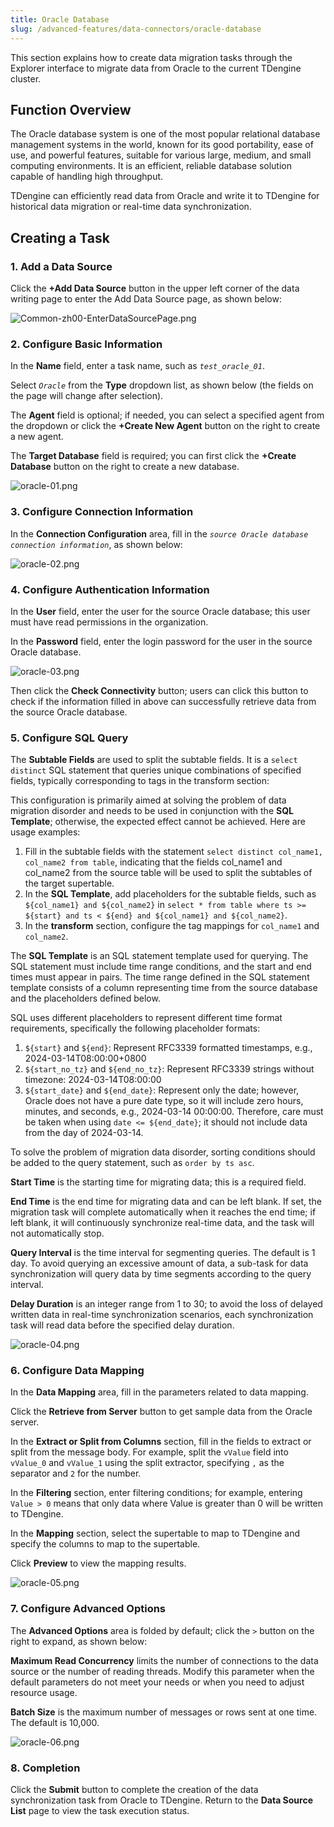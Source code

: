 ```yaml
---
title: Oracle Database
slug: /advanced-features/data-connectors/oracle-database
---
```


This section explains how to create data migration tasks through the Explorer interface to migrate data from Oracle to the current TDengine cluster.

## Function Overview

The Oracle database system is one of the most popular relational database management systems in the world, known for its good portability, ease of use, and powerful features, suitable for various large, medium, and small computing environments. It is an efficient, reliable database solution capable of handling high throughput.

TDengine can efficiently read data from Oracle and write it to TDengine for historical data migration or real-time data synchronization.

## Creating a Task

### 1. Add a Data Source

Click the **+Add Data Source** button in the upper left corner of the data writing page to enter the Add Data Source page, as shown below:

![Common-zh00-EnterDataSourcePage.png](../../assets/oracle-database-01.png)

### 2. Configure Basic Information

In the **Name** field, enter a task name, such as *`test_oracle_01`*.

Select *`Oracle`* from the **Type** dropdown list, as shown below (the fields on the page will change after selection).

The **Agent** field is optional; if needed, you can select a specified agent from the dropdown or click the **+Create New Agent** button on the right to create a new agent.

The **Target Database** field is required; you can first click the **+Create Database** button on the right to create a new database.

![oracle-01.png](../../assets/oracle-database-02.png)

### 3. Configure Connection Information

In the **Connection Configuration** area, fill in the *`source Oracle database connection information`*, as shown below:

![oracle-02.png](../../assets/oracle-database-03.png)

### 4. Configure Authentication Information

In the **User** field, enter the user for the source Oracle database; this user must have read permissions in the organization.

In the **Password** field, enter the login password for the user in the source Oracle database.

![ oracle-03.png](../../assets/oracle-database-04.png)

Then click the **Check Connectivity** button; users can click this button to check if the information filled in above can successfully retrieve data from the source Oracle database.

### 5. Configure SQL Query

The **Subtable Fields** are used to split the subtable fields. It is a `select distinct` SQL statement that queries unique combinations of specified fields, typically corresponding to tags in the transform section:

This configuration is primarily aimed at solving the problem of data migration disorder and needs to be used in conjunction with the **SQL Template**; otherwise, the expected effect cannot be achieved. Here are usage examples:

1. Fill in the subtable fields with the statement `select distinct col_name1, col_name2 from table`, indicating that the fields col_name1 and col_name2 from the source table will be used to split the subtables of the target supertable.
2. In the **SQL Template**, add placeholders for the subtable fields, such as `${col_name1} and ${col_name2}` in `select * from table where ts >= ${start} and ts < ${end} and ${col_name1} and ${col_name2}`.
3. In the **transform** section, configure the tag mappings for `col_name1` and `col_name2`.

The **SQL Template** is an SQL statement template used for querying. The SQL statement must include time range conditions, and the start and end times must appear in pairs. The time range defined in the SQL statement template consists of a column representing time from the source database and the placeholders defined below.

SQL uses different placeholders to represent different time format requirements, specifically the following placeholder formats:

1. `${start}` and `${end}`: Represent RFC3339 formatted timestamps, e.g., 2024-03-14T08:00:00+0800
2. `${start_no_tz}` and `${end_no_tz}`: Represent RFC3339 strings without timezone: 2024-03-14T08:00:00
3. `${start_date}` and `${end_date}`: Represent only the date; however, Oracle does not have a pure date type, so it will include zero hours, minutes, and seconds, e.g., 2024-03-14 00:00:00. Therefore, care must be taken when using `date <= ${end_date}`; it should not include data from the day of 2024-03-14.

To solve the problem of migration data disorder, sorting conditions should be added to the query statement, such as `order by ts asc`.

**Start Time** is the starting time for migrating data; this is a required field.

**End Time** is the end time for migrating data and can be left blank. If set, the migration task will complete automatically when it reaches the end time; if left blank, it will continuously synchronize real-time data, and the task will not automatically stop.

**Query Interval** is the time interval for segmenting queries. The default is 1 day. To avoid querying an excessive amount of data, a sub-task for data synchronization will query data by time segments according to the query interval.

**Delay Duration** is an integer range from 1 to 30; to avoid the loss of delayed written data in real-time synchronization scenarios, each synchronization task will read data before the specified delay duration.

![ oracle-04.png](../../assets/oracle-database-05.png)

### 6. Configure Data Mapping

In the **Data Mapping** area, fill in the parameters related to data mapping.

Click the **Retrieve from Server** button to get sample data from the Oracle server.

In the **Extract or Split from Columns** section, fill in the fields to extract or split from the message body. For example, split the `vValue` field into `vValue_0` and `vValue_1` using the split extractor, specifying `,` as the separator and `2` for the number.

In the **Filtering** section, enter filtering conditions; for example, entering `Value > 0` means that only data where Value is greater than 0 will be written to TDengine.

In the **Mapping** section, select the supertable to map to TDengine and specify the columns to map to the supertable.

Click **Preview** to view the mapping results.

![oracle-05.png](../../assets/oracle-database-06.png)

### 7. Configure Advanced Options

The **Advanced Options** area is folded by default; click the `>` button on the right to expand, as shown below:

**Maximum Read Concurrency** limits the number of connections to the data source or the number of reading threads. Modify this parameter when the default parameters do not meet your needs or when you need to adjust resource usage.

**Batch Size** is the maximum number of messages or rows sent at one time. The default is 10,000.

![oracle-06.png](../../assets/oracle-database-07.png)

### 8. Completion

Click the **Submit** button to complete the creation of the data synchronization task from Oracle to TDengine. Return to the **Data Source List** page to view the task execution status.
